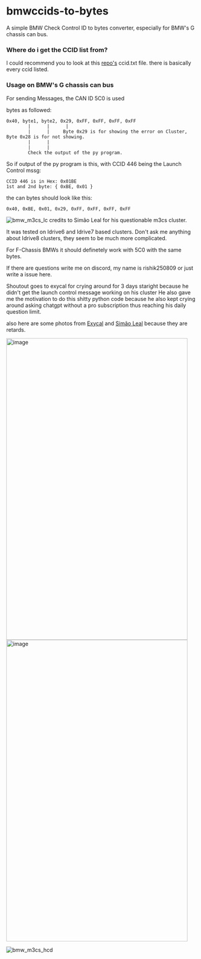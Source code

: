 # bmwccids-to-bytes
A simple BMW Check Control ID to bytes converter, especially for BMW's G chassis can bus.

### Where do i get the CCID list from?


I could recommend you to look at this [repo's](https://github.com/gizmo87898/G30_Kombi_Controller/blob/main/cc%20ids.txt) ccid.txt file. there is basically every ccid listed.

### Usage on BMW's G chassis can bus

For sending Messages, the CAN ID 5C0 is used

bytes as followed:
```
0x40, byte1, byte2, 0x29, 0xFF, 0xFF, 0xFF, 0xFF
        |      |      |
        |      |     Byte 0x29 is for showing the error on Cluster, Byte 0x28 is for not showing.
        |      | 
        |      |
        Check the output of the py program.
```
So if output of the py program is this, with CCID 446 being the Launch Control mssg:
```
CCID 446 is in Hex: 0x01BE
1st and 2nd byte: { 0xBE, 0x01 }
```
the can bytes should look like this:
```
0x40, 0xBE, 0x01, 0x29, 0xFF, 0xFF, 0xFF, 0xFF
```
![bmw_m3cs_lc](https://github.com/user-attachments/assets/28160772-0d65-4556-8dc9-e7e4cb74ece2)
credits to Simão Leal for his questionable m3cs cluster.

It was tested on Idrive6 and Idrive7 based clusters. Don't ask me anything about Idrive8 clusters, they seem to be much more complicated.

For F-Chassis BMWs it should definetely work with 5C0 with the same bytes.

If there are questions write me on discord, my name is rishik250809 or just write a issue here.

Shoutout goes to exycal for crying around for 3 days staright because he didn't get the launch control message working on his cluster 
He also gave me the motivation to do this shitty python code because he also kept crying around asking chatgpt without a pro subscription thus reaching his daily question limit.

also here are some photos from [Exycal](https://github.com/exycalll) and [Simão Leal](https://github.com/simaopleal) because they are retards.

<img width="480" height="800" alt="image" src="https://github.com/user-attachments/assets/76f6473a-91ab-4cb9-b163-53c8f0101dbd" />

<img width="480" height="800" alt="image" src="https://github.com/user-attachments/assets/14600327-a1cf-49f2-b5db-784f1894e758" />


![bmw_m3cs_hcd](https://github.com/user-attachments/assets/71740224-2fc3-4984-9bb1-79c94f29932e)
